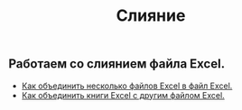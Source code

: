 ﻿---
title: Слияние
second_title: Aspose.Cells Cloud Documen
type: docs
url: /ru/merge/
keywords: Working with merger on an Excel file
description: Aspose.Cells Cloud REST API поддерживает работу со слиянием в файле Excel. SDK поддерживает различные языки разработки. К ним относятся Android, C#, Go, Java, NodeJS, Perl, PHP, Python, Ruby и Swift.
weight: 32
kwords: Excel, Office Облако, REST API, электронная таблица, PDF, CSV, Json, Markdwon, слияние
---
## Работаем со слиянием файла Excel.

- [Как объединить несколько файлов Excel в файл Excel.](/cells/ru/merge/multi-files/)
- [Как объединить книги Excel с другим файлом Excel.](/cells/ru/workbook/merge/)
